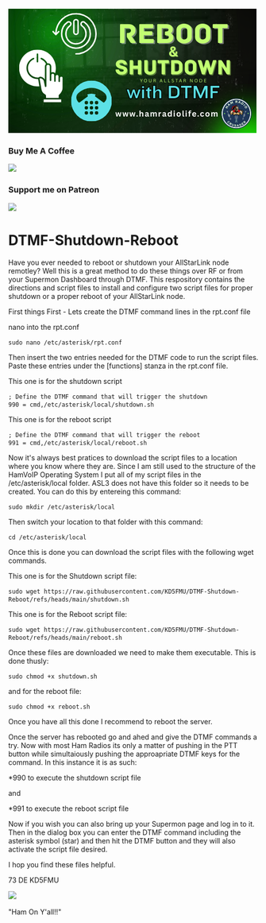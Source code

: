 ![Internet Monitor Logo](https://github.com/KD5FMU/DTMF-Shutdown-Reboot/blob/main/reboot-shutdown2.png)
### Buy Me A Coffee ###
<a href="https://buymeacoffee.com/4MvSpi2tTY" target="_blank">
  <img src="https://img.shields.io/badge/Buy%20Me%20a%20Coffee-FFDD00?style=for-the-badge&logo=buymeacoffee&logoColor=black" />
</a>

### Support me on Patreon ###
<a href="https://www.patreon.com/c/HamRadioCrusader" target="_blank">
  <img src="https://img.shields.io/badge/Support%20me%20on-Patreon-F96854?style=for-the-badge&logo=patreon&logoColor=white" />
</a>

# DTMF-Shutdown-Reboot
Have you ever needed to reboot or shutdown your AllStarLink node remotley? Well this is a great method to do these things over RF or from your Supermon Dashboard through DTMF.
This respository contains the directions and script files to install and configure two script files for proper shutdown or a proper reboot of your AllStarLink node.

First things First - Lets create the DTMF command lines in the rpt.conf file

nano into the rpt.conf

```
sudo nano /etc/asterisk/rpt.conf
```

Then insert the two entries needed for the DTMF code to run the script files. Paste these entries under the [functions] stanza in the rpt.conf file. 

This one is for the shutdown script

```
; Define the DTMF command that will trigger the shutdown
990 = cmd,/etc/asterisk/local/shutdown.sh
```

This one is for the reboot script


```
; Define the DTMF command that will trigger the reboot
991 = cmd,/etc/asterisk/local/reboot.sh
```

Now it's always best pratices to download the script files to a location where you know where they are. Since I am still used to the structure of the HamVoIP Operating System I put all of my script files in the /etc/asterisk/local folder. ASL3 does not have this folder so it needs to be created. You can do this by entereing this command:
```
sudo mkdir /etc/asterisk/local
```


Then switch your location to that folder with this command:
```
cd /etc/asterisk/local
```



Once this is done you can download the script files with the following wget commands.

This one is for the Shutdown script file:
```
sudo wget https://raw.githubusercontent.com/KD5FMU/DTMF-Shutdown-Reboot/refs/heads/main/shutdown.sh
```


This one is for the Reboot script file:
```
sudo wget https://raw.githubusercontent.com/KD5FMU/DTMF-Shutdown-Reboot/refs/heads/main/reboot.sh
```


Once these files are downloaded we need to make them executable. This is done thusly:
```
sudo chmod +x shutdown.sh
```


and for the reboot file:
```
sudo chmod +x reboot.sh
```



Once you have all this done I recommend to reboot the server. 

Once the server has rebooted go and ahed and give the DTMF commands a try. Now with most Ham Radios its only a matter of pushing in the PTT button while simultaiously pushing the approapriate DTMF keys for the command. In this instance it is as such:

*990 to execute the shutdown script file

and

*991 to execute the reboot script file

Now if you wish you can also bring up your Supermon page and log in to it. Then in the dialog box you can enter the DTMF command including the asterisk symbol (star) and then hit the DTMF button and they will also activate the script file desired. 

I hop you find these files helpful.

73 DE KD5FMU

<a href="https://buymeacoffee.com/4MvSpi2tTY" target="_blank">
  <img src="https://img.shields.io/badge/Buy%20Me%20a%20Coffee-FFDD00?style=for-the-badge&logo=buymeacoffee&logoColor=black" />
</a>


"Ham On Y'all!!"


